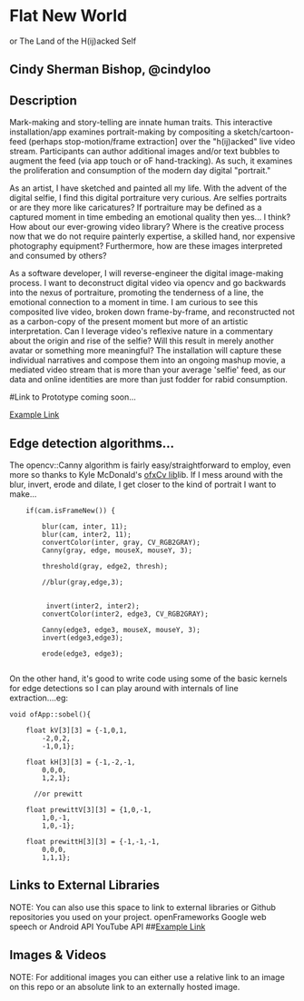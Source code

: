 # Flat New World
or The Land of the H(ij)acked Self

## Cindy Sherman Bishop, @cindyloo

## Description

Mark-making and story-telling are innate human traits.  This interactive installation/app examines portrait-making by compositing a sketch/cartoon-feed (perhaps stop-motion/frame extraction] over the "h(ij)acked" live video stream.  Participants can author additional images and/or text bubbles to augment the feed (via app touch or oF hand-tracking). As such, it examines the proliferation and consumption of the modern day digital "portrait."

As an artist, I have sketched and painted all my life.  With the advent of the digital selfie, I find this digital portraiture very curious. Are selfies portraits or are they more like caricatures?  If portraiture may be defined as a captured moment in time embeding an emotional quality then yes... I think?  How about our ever-growing video library? Where is the creative process now that we do not require painterly expertise, a skilled hand, nor expensive photography equipment?   Furthermore, how are these images interpreted and consumed by others?

As a software developer, I will reverse-engineer the digital image-making process.  I want to deconstruct digital video via opencv and go backwards into the nexus of portraiture, promoting the tenderness of a line, the emotional connection to a moment in time.  I am curious to see this composited live video, broken down frame-by-frame, and reconstructed not as a carbon-copy of the present moment but more of an artistic interpretation.  Can I leverage video's reflexive nature in a commentary about the origin and rise of the selfie? Will this result in merely another avatar or something more meaningful? The installation will capture these individual narratives and compose them into an ongoing mashup movie, a mediated video stream that is more than your average 'selfie' feed, as our data and online identities are more than just fodder for rabid consumption.



#Link to Prototype
coming soon...

[Example Link](http://www.google.com "Example Link")

## Edge detection algorithms...
The opencv::Canny algorithm is fairly easy/straightforward to employ, even more so thanks to Kyle McDonald's [ofxCv lib](https://github.com/kylemcdonald/ofxCv/wiki/Intermediate-Computer-Vision-with-openFrameworks "ofxCv")lib.  If I mess around with the blur, invert, erode and dilate, I get closer to the kind of portrait I want to make... 
```
	if(cam.isFrameNew()) {
        
        blur(cam, inter, 11);
        blur(cam, inter2, 11);
		convertColor(inter, gray, CV_RGB2GRAY);
        Canny(gray, edge, mouseX, mouseY, 3);
        
        threshold(gray, edge2, thresh);
        
        //blur(gray,edge,3);


         invert(inter2, inter2);
        convertColor(inter2, edge3, CV_RGB2GRAY);
         
        Canny(edge3, edge3, mouseX, mouseY, 3);
        invert(edge3,edge3);
        
        erode(edge3, edge3);
        
```

On the other hand, it's good to write code using some of the basic kernels for edge detections so I can play around with internals of line extraction....eg:
```
void ofApp::sobel(){
    
    float kV[3][3] = {-1,0,1,
        -2,0,2,
        -1,0,1};
    
    float kH[3][3] = {-1,-2,-1,
        0,0,0,
        1,2,1};
        
      //or prewitt
       
    float prewittV[3][3] = {1,0,-1,
        1,0,-1,
        1,0,-1};
    
    float prewittH[3][3] = {-1,-1,-1,
        0,0,0,
        1,1,1};

```
## Links to External Libraries
 NOTE: You can also use this space to link to external libraries or Github repositories you used on your project.
openFrameworks
Google web speech or Android API
YouTube API
##[Example Link](http://www.google.com "Example Link")

## Images & Videos
NOTE: For additional images you can either use a relative link to an image on this repo or an absolute link to an externally hosted image.


